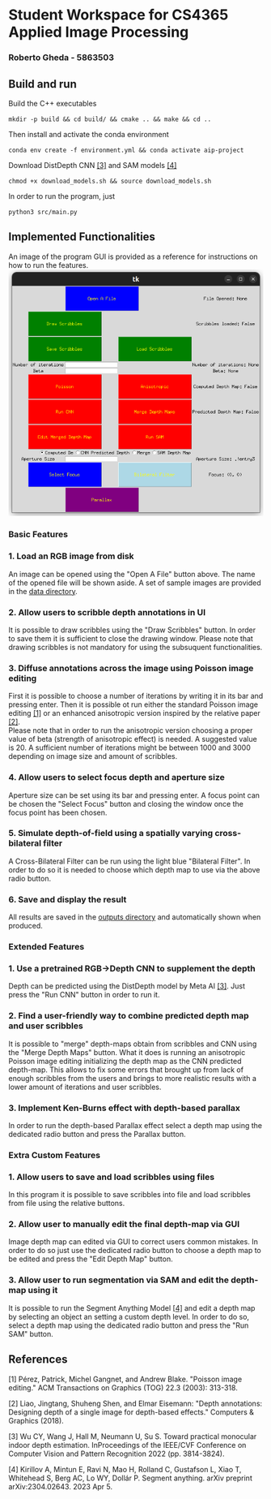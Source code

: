 # Student Workspace for CS4365 Applied Image Processing
### Roberto Gheda - 5863503
## Build and run
Build the C++ executables
```
mkdir -p build && cd build/ && cmake .. && make && cd ..
```
Then install and activate the conda environment 
```
conda env create -f environment.yml && conda activate aip-project
```
Download DistDepth CNN  [[3]](#3) and SAM models [[4]](#4)
```
chmod +x download_models.sh && source download_models.sh
```
In order to run the program, just 
```
python3 src/main.py
```

## Implemented Functionalities
An image of the program GUI is provided as a reference for instructions on how to run the features.
![](readme-imgs/gui.png)
### Basic Features
### 1. Load an RGB image from disk
An image can be opened using the "Open A File" button above. The name of the opened file will be shown aside. A set of sample images are provided in the [data directory](data/).
### 2. Allow users to scribble depth annotations in UI
It is possible to draw scribbles using the "Draw Scribbles" button. In order to save them it is sufficient to close the drawing window. Please note that drawing scribbles is not mandatory for using the subsuquent functionalities.
### 3. Diffuse annotations across the image using Poisson image editing
First it is possible to choose a number of iterations by writing it in its bar and pressing enter. Then it is possible ot run either the standard Poisson image editing [[1]](#1) or an enhanced anisotropic version inspired by the relative paper [[2]](#2).<br>
Please note that in order to run the anisotropic version choosing a proper value of beta (strength of anisotropic effect) is needed. A suggested value is 20. A sufficient number of iterations might be between 1000 and 3000 depending on image size and amount of scribbles.
### 4. Allow users to select focus depth and aperture size
Aperture size can be set using its bar and pressing enter. A focus point can be chosen the "Select Focus" button and closing the window once the focus point has been chosen.
### 5. Simulate depth-of-field using a spatially varying cross-bilateral filter
A Cross-Bilateral Filter can be run using the light blue "Bilateral Filter". In order to do so it is needed to choose which depth map to use via the above radio button.
### 6. Save and display the result
All results are saved in the [outputs directory](outputs/) and automatically shown when produced.
### Extended Features
### 1. Use a pretrained RGB->Depth CNN to supplement the depth
Depth can be predicted using the DistDepth model by Meta AI [[3]](#3). Just press the "Run CNN" button in order to run it.
### 2. Find a user-friendly way to combine predicted depth map and user scribbles
It is possible to "merge" depth-maps obtain from scribbles and CNN using the "Merge Depth Maps" button. What it does is running an anisotropic Poisson image editing initializing the depth map as the CNN predicted depth-map. This allows to fix some errors that brought up from lack of enough scribbles from the users and brings to more realistic results with a lower amount of iterations and user scribbles.
### 3. Implement Ken-Burns effect with depth-based parallax
In order to run the depth-based Parallax effect select a depth map using the dedicated radio button and press the Parallax button.
### Extra Custom Features
### 1. Allow users to save and load scribbles using files
In this program it is possible to save scribbles into file and load scribbles from file using the relative buttons. 
### 2. Allow user to manually edit the final depth-map via GUI
Image depth map can edited via GUI to correct users common mistakes. In order to do so just use the dedicated radio button to choose a depth map to be edited and press the "Edit Depth Map" button.
### 3. Allow user to run segmentation via SAM and edit the depth-map using it
It is possible to run the Segment Anything Model [[4]](#4) and edit a depth map by selecting an object an setting a custom depth level. In order to do so, select a depth map using the dedicated radio button and press the "Run SAM" button.

## References
<a id="1">[1]</a> 
Pérez, Patrick, Michel Gangnet, and Andrew Blake. "Poisson image editing." ACM Transactions on Graphics (TOG) 22.3 (2003): 313-318.

<a id="2">[2]</a>
Liao, Jingtang, Shuheng Shen, and Elmar Eisemann: "Depth annotations: Designing depth of a single image for depth-based effects." Computers & Graphics (2018).

<a id="3">[3]</a>
Wu CY, Wang J, Hall M, Neumann U, Su S. Toward practical monocular indoor depth estimation. InProceedings of the IEEE/CVF Conference on Computer Vision and Pattern Recognition 2022 (pp. 3814-3824).

<a id="4">[4]</a> 
Kirillov A, Mintun E, Ravi N, Mao H, Rolland C, Gustafson L, Xiao T, Whitehead S, Berg AC, Lo WY, Dollár P. Segment anything. arXiv preprint arXiv:2304.02643. 2023 Apr 5.